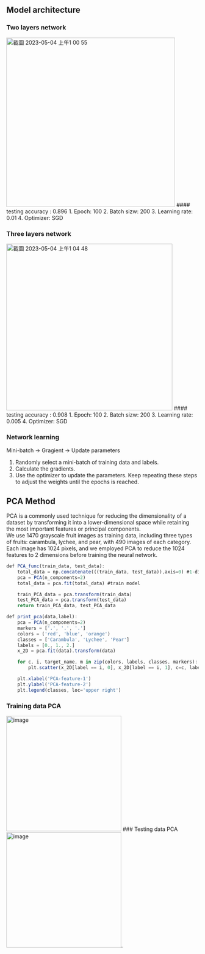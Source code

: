 ## Model architecture
### Two layers network
<img width="442" alt="截圖 2023-05-04 上午1 00 55" src="https://user-images.githubusercontent.com/128220508/235987538-39ec131a-2398-4d16-85f7-ba7a281bd9a6.png">  
#### testing accuracy : 0.896 
1. Epoch: 100  
2. Batch sizw: 200  
3. Learning rate: 0.01   
4. Optimizer: SGD

### Three layers network
<img width="435" alt="截圖 2023-05-04 上午1 04 48" src="https://user-images.githubusercontent.com/128220508/235988449-07149991-dee9-4a56-a084-47d7c1d8a8f0.png">  
#### testing accuracy : 0.908
1. Epoch: 100  
2. Batch sizw: 200  
3. Learning rate: 0.005  
4. Optimizer: SGD  

### Network learning
Mini-batch -> Gragient -> Update parameters  
1. Randomly select a mini-batch of training data and labels.
2. Calculate the gradients.
3. Use the optimizer to update the parameters.
Keep repeating these steps to adjust the weights until the epochs is reached.

## PCA Method
PCA is a commonly used technique for reducing the dimensionality of a dataset by transforming it into a lower-dimensional space while retaining the most important features or principal components.  
We use 1470 grayscale fruit images as training data, including three types of fruits: carambula, lychee, and pear, with 490 images of each category. Each image has 1024 pixels, and we employed PCA to reduce the 1024 features to 2 dimensions before training the neural network.
```js
def PCA_func(train_data, test_data):
    total_data = np.concatenate(((train_data, test_data)),axis=0) #1-dim
    pca = PCA(n_components=2)
    total_data = pca.fit(total_data) #train model

    train_PCA_data = pca.transform(train_data)
    test_PCA_data = pca.transform(test_data)
    return train_PCA_data, test_PCA_data
```
```js
def print_pca(data,label):
    pca = PCA(n_components=2)
    markers = ['.', '.', '.']
    colors = ('red', 'blue', 'orange')
    classes = ['Carambula', 'Lychee', 'Pear']
    labels = [0., 1., 2.]  
    x_2D = pca.fit(data).transform(data)

    for c, i, target_name, m in zip(colors, labels, classes, markers):
        plt.scatter(x_2D[label == i, 0], x_2D[label == i, 1], c=c, label=target_name, marker=m)

    plt.xlabel('PCA-feature-1')
    plt.ylabel('PCA-feature-2')
    plt.legend(classes, loc='upper right')
```
### Training data PCA
<img width="301" alt="image" src="https://user-images.githubusercontent.com/128220508/236402649-90d72222-18bd-4575-8f86-1feac44349e3.png">  
### Testing data PCA
<img width="301" alt="image" src="https://user-images.githubusercontent.com/128220508/236402724-772f3f16-a479-4d3a-9706-81dc21a50d6a.png">. 




